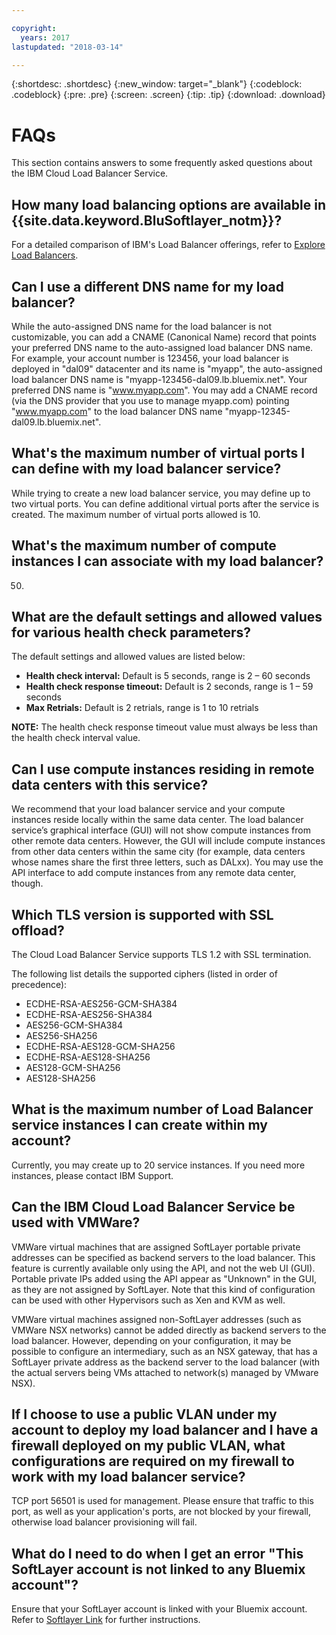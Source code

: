 ```yaml
---

copyright:
  years: 2017
lastupdated: "2018-03-14"

---
```


{:shortdesc: .shortdesc}
{:new_window: target="_blank"}
{:codeblock: .codeblock}
{:pre: .pre}
{:screen: .screen}
{:tip: .tip}
{:download: .download}

# FAQs

This section contains answers to some frequently asked questions about the IBM Cloud Load Balancer Service.

## How many load balancing options are available in {{site.data.keyword.BluSoftlayer_notm}}?

For a detailed comparison of IBM's Load Balancer offerings, refer to [Explore Load Balancers](https://dev-console.bluemix.net/docs/infrastructure/loadbalancer-service/explore-load-balancers.html#explore-load-balancers).

## Can I use a different DNS name for my load balancer?

While the auto-assigned DNS name for the load balancer is not customizable, you can add a CNAME (Canonical Name) record that points your preferred DNS name to the auto-assigned load balancer DNS name. For example, your account number is 123456, your load balancer is deployed in "dal09" datacenter and its name is "myapp", the auto-assigned load balancer DNS name is "myapp-123456-dal09.lb.bluemix.net". Your preferred DNS name is "www.myapp.com". You may add a CNAME record (via the DNS provider that you use to manage myapp.com) pointing "www.myapp.com" to the load balancer DNS name "myapp-12345-dal09.lb.bluemix.net".

## What's the maximum number of virtual ports I can define with my load balancer service?

While trying to create a new load balancer service, you may define up to two virtual ports. You can define additional virtual ports after the service is created. The maximum number of virtual ports allowed is 10. 

## What's the maximum number of compute instances I can associate with my load balancer?

50.

## What are the default settings and allowed values for various health check parameters?

The default settings and allowed values are listed below:

* **Health check interval:** Default is 5 seconds, range is 2 – 60 seconds
* **Health check response timeout:** Default is 2 seconds, range is 1 – 59 seconds
* **Max Retrials:** Default is 2 retrials, range is 1 to 10 retrials

**NOTE:** The health check response timeout value must always be less than the health check interval value. 

## Can I use compute instances residing in remote data centers with this service? 

We recommend that your load balancer service and your compute instances reside locally within the same data center. The load balancer service’s graphical interface (GUI) will not show compute instances from other remote data centers. However, the GUI will include compute instances from other data centers within the same city (for example, data centers whose names share the first three letters, such as DALxx). You may use the API interface to add compute instances from any remote data center, though. 

## Which TLS version is supported with SSL offload?

The Cloud Load Balancer Service supports TLS 1.2 with SSL termination. 

The following list details the supported ciphers (listed in order of precedence):  

* ECDHE-RSA-AES256-GCM-SHA384
* ECDHE-RSA-AES256-SHA384
* AES256-GCM-SHA384
* AES256-SHA256
* ECDHE-RSA-AES128-GCM-SHA256
* ECDHE-RSA-AES128-SHA256
* AES128-GCM-SHA256
* AES128-SHA256

## What is the maximum number of Load Balancer service instances I can create within my account? 

Currently, you may create up to 20 service instances. If you need more instances, please contact IBM Support. 

## Can the IBM Cloud Load Balancer Service be used with VMWare? 

VMWare virtual machines that are assigned SoftLayer portable private addresses can be specified as backend servers to the load balancer. This feature is currently available only using the API, and not the web UI (GUI). Portable private IPs added using the API appear as "Unknown" in the GUI, as they are not assigned by SoftLayer. Note that this kind of configuration can be used with other Hypervisors such as Xen and KVM as well.

VMWare virtual machines assigned non-SoftLayer addresses (such as VMWare NSX networks) cannot be added directly as backend servers to the load balancer. However, depending on your configuration, it may be possible to configure an intermediary, such as an NSX gateway, that has a SoftLayer private address as the backend server to the load balancer (with the actual servers being VMs attached to network(s) managed by VMware NSX).

## If I choose to use a public VLAN under my account to deploy my load balancer and I have a firewall deployed on my public VLAN, what configurations are required on my firewall to work with my load balancer service?

TCP port 56501 is used for management. Please ensure that traffic to this port, as well as your application's ports, are not blocked by your firewall, otherwise load balancer provisioning will fail.

## What do I need to do when I get an error "This SoftLayer account is not linked to any Bluemix account"?

Ensure that your SoftLayer account is linked with your Bluemix account. Refer to [Softlayer Link](https://console.bluemix.net/docs/account/softlayerlink.html#switching-to-ibmid) for further instructions.
